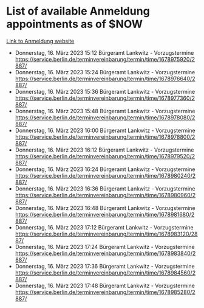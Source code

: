 # List of available Anmeldung appointments as of $NOW
[Link to Anmeldung website](https://service.berlin.de/terminvereinbarung/termin/tag.php?termin=1&anliegen[]=120686&dienstleisterlist=122210,122217,327316,122219,327312,122227,327314,122231,327346,122243,327348,122254,122252,329742,122260,329745,122262,329748,122271,327278,122273,327274,122277,327276,330436,122280,327294,122282,327290,122284,327292,122291,327270,122285,327266,122286,327264,122296,327268,150230,329760,122297,327286,122294,327284,122312,329763,122314,329775,122304,327330,122311,327334,122309,327332,317869,122281,327352,122279,329772,122283,122276,327324,122274,327326,122267,329766,122246,327318,122251,327320,122257,327322,122208,327298,122226,327300&herkunft=http%3A%2F%2Fservice.berlin.de%2Fdienstleistung%2F120686%2F)
- Donnerstag, 16. März 2023 15:12 Bürgeramt Lankwitz - Vorzugstermine https://service.berlin.de/terminvereinbarung/termin/time/1678975920/2887/
- Donnerstag, 16. März 2023 15:24 Bürgeramt Lankwitz - Vorzugstermine https://service.berlin.de/terminvereinbarung/termin/time/1678976640/2887/
- Donnerstag, 16. März 2023 15:36 Bürgeramt Lankwitz - Vorzugstermine https://service.berlin.de/terminvereinbarung/termin/time/1678977360/2887/
- Donnerstag, 16. März 2023 15:48 Bürgeramt Lankwitz - Vorzugstermine https://service.berlin.de/terminvereinbarung/termin/time/1678978080/2887/
- Donnerstag, 16. März 2023 16:00 Bürgeramt Lankwitz - Vorzugstermine https://service.berlin.de/terminvereinbarung/termin/time/1678978800/2887/
- Donnerstag, 16. März 2023 16:12 Bürgeramt Lankwitz - Vorzugstermine https://service.berlin.de/terminvereinbarung/termin/time/1678979520/2887/
- Donnerstag, 16. März 2023 16:24 Bürgeramt Lankwitz - Vorzugstermine https://service.berlin.de/terminvereinbarung/termin/time/1678980240/2887/
- Donnerstag, 16. März 2023 16:36 Bürgeramt Lankwitz - Vorzugstermine https://service.berlin.de/terminvereinbarung/termin/time/1678980960/2887/
- Donnerstag, 16. März 2023 16:48 Bürgeramt Lankwitz - Vorzugstermine https://service.berlin.de/terminvereinbarung/termin/time/1678981680/2887/
- Donnerstag, 16. März 2023 17:12 Bürgeramt Lankwitz - Vorzugstermine https://service.berlin.de/terminvereinbarung/termin/time/1678983120/2887/
- Donnerstag, 16. März 2023 17:24 Bürgeramt Lankwitz - Vorzugstermine https://service.berlin.de/terminvereinbarung/termin/time/1678983840/2887/
- Donnerstag, 16. März 2023 17:36 Bürgeramt Lankwitz - Vorzugstermine https://service.berlin.de/terminvereinbarung/termin/time/1678984560/2887/
- Donnerstag, 16. März 2023 17:48 Bürgeramt Lankwitz - Vorzugstermine https://service.berlin.de/terminvereinbarung/termin/time/1678985280/2887/

